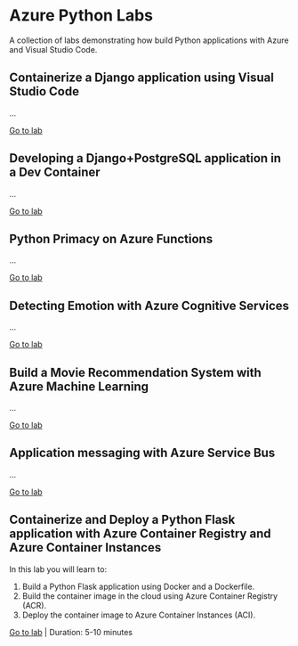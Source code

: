 # Azure Python Labs

A collection of labs demonstrating how build Python applications with Azure and Visual Studio Code.

## Containerize a Django application using Visual Studio Code

...

[Go to lab](1-vscode-django-docker/README.md)

## Developing a Django+PostgreSQL application in a Dev Container

...

[Go to lab](2-vscode-django-postgres-dev-container/README.md)

## Python Primacy on Azure Functions

...

[Go to lab](1-python-functions/README.md)

## Detecting Emotion with Azure Cognitive Services

...

[Go to lab](1-cognitive-services-face/README.md)

## Build a Movie Recommendation System with Azure Machine Learning

...

[Go to lab](1-azureml-movie-recommendation/README.md)

## Application messaging with Azure Service Bus

...

[Go to lab](1-service-bus-messaging/README.md)

## Containerize and Deploy a Python Flask application with Azure Container Registry and Azure Container Instances

In this lab you will learn to:
1. Build a Python Flask application using Docker and a Dockerfile.
2. Build the container image in the cloud using Azure Container Registry (ACR).
3. Deploy the container image to Azure Container Instances (ACI).

[Go to lab](3-azure-cli-flask-registry-container-instances/README.md) | Duration: 5-10 minutes
